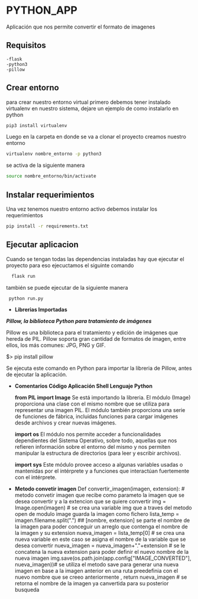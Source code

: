 # PYTHON_APP

Aplicación que nos permite convertir el formato de imagenes 

## Requisitos 
```list
-flask
-python3
-pillow
```
## Crear entorno
para crear nuestro entorno virtual primero debemos tener instalado virtualenv en nuestro sistema, dejare un ejemplo de como instalarlo en python

```bash
pip3 install virtualenv
```

Luego en la carpeta en donde se va a clonar el proyecto creamos nuestro entorno

```bash
virtualenv nombre_entorno -p python3
```

se activa de la siguiente manera 
```bash
source nombre_entorno/bin/activate
```

## Instalar requerimientos

Una vez tenemos nuestro entorno activo debemos instalar los requerimientos

```bash
pip install -r requirements.txt
```

## Ejecutar aplicacion 

Cuando se tengan todas las dependencias instaladas hay que ejecutar el proyecto para eso ejecuctamos el siguinte comando 
```python
  flask run
```

también se puede ejecutar de la siguiente manera
```python
 python run.py
```

* **Librerias Importadas**

***Pillow, la biblioteca Python para tratamiento de imágenes***

Pillow es una biblioteca para el tratamiento y edición de imágenes que hereda de PIL. Pillow soporta gran cantidad de formatos de imagen, entre ellos, los más comunes: JPG, PNG y GIF.

$> pip install pillow

Se ejecuta este comando en Python para importar la libreria de Pillow, antes de ejecutar la aplicación.


* **Comentarios Código Aplicación Shell Lenguaje Python**

    **from PIL import Image** Se está importando la libreria. El módulo (Image) proporciona una clase con el mismo nombre que se utiliza para representar una imagen PIL. El módulo también proporciona una serie de funciones de fábrica, incluidas funciones para cargar imágenes desde archivos y crear nuevas imágenes.
                      
    **import os** El módulo nos permite acceder a funcionalidades dependientes del Sistema Operativo, sobre todo, aquellas que nos refieren información sobre el entorno del mismo y nos permiten manipular la estructura de directorios (para leer y escribir archivos).
          
    **import sys** Este módulo provee acceso a algunas variables usadas o mantenidas por el intérprete y a funciones que interactúan fuertemente con el intérprete.

* **Metodo convetir imagen**
    Def convertir_imagen(imagen, extension): # metodo convetir imagen que recibe como parameto la imagen que se desea convertir y a la  extencion que se quiere convertir
    img = Image.open(imagen) # se crea una variable img que a traves del metodo open de modulo image guarda la imagen como fichero 
    lista_temp = imagen.filename.split(".") ## [nombre, extension] se parte el nombre de la imagen para poder conceguir un arreglo que contenga el nombre de la imagen y su extension 
    nueva_imagen = lista_temp[0] # se crea una nueva variable en este caso se asigna el nombre de la variable que se desea convertir 
    nueva_imagen = nueva_imagen+"."+extension # se le concatena la nueva extension para poder definir el nuevo nombre de la nueva imagen
    img.save(os.path.join(app.config["IMAGE_CONVERTED"], nueva_imagen))# se utiliza el metodo save para generar una nueva imagen en base a la imagen anterior en una ruta preedefinia con el nuevo nombre que se creeo anteriormente , 
    return nueva_imagen # se retorna el nombre de la imagen ya canvertida para su posterior busqueda